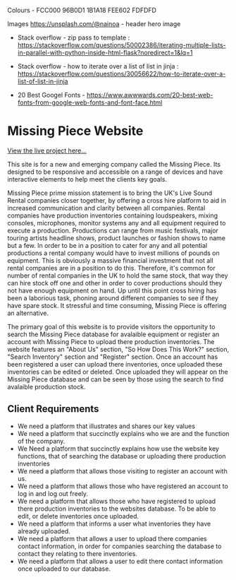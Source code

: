 
Colours - FCC000    96B0D1  1B1A18  FEE602  FDFDFD

Images
https://unsplash.com/@nainoa - header hero image

* Stack overflow - zip pass to template : https://stackoverflow.com/questions/50002386/iterating-multiple-lists-in-parallel-with-python-inside-html-flask?noredirect=1&lq=1

* Stack overflow - how to iterate over a list of list in jinja : https://stackoverflow.com/questions/30056622/how-to-iterate-over-a-list-of-list-in-jinja

* 20 Best Googel Fonts - https://www.awwwards.com/20-best-web-fonts-from-google-web-fonts-and-font-face.html


# Missing Piece Website
<a href="#">View the live project here...</a>

This site is for a new and emerging company called the Missing Piece. Its designed to be responsive and accessible on a range of devices and have interactive elements to help meet the clients key goals. 

Missing Piece prime mission statement is to bring the UK's Live Sound Rental companies closer together, by offering a cross hire platform to aid in increased communication and clarity between all companies. Rental companies have production inventories containing loudspeakers, mixing consoles, microphones, monitor systems any and all equipment required to execute a production. Productions can range from music festivals, major touring artists headline shows, product launches or fashion shows to name but a few. In order to be in a position to cater for any and all potential productions a rental company would have to invest millions of pounds on equipment. This is obviously a massive financial investment that not all rental companies are in a position to do this. Therefore, it's common for number of rental companies in the UK to hold the same stock, that way they can hire stock off one and other in order to cover productions should they not have enough equipment on hand. Up until this point cross hiring has been a laborious task, phoning around different companies to see if they have spare stock. It stressful and time consuming, Missing Piece is offering an alternative. 

The primary goal of this website is to provide visitors the opportunity to search the Missing Piece database for avalaible equipment or register an account with Missing Piece to upload there production inventories. The website features an "About Us" section, "So How Does This Work?" section, "Search Inventory" section and "Register" section. Once an account has been registered a user can upload there inventories, once uploaded these inventories can be edited or deleted. Once uploaded they will appear on the Missing Piece database and can be seen by those using the search to find avalaible production stock.   

## Client Requirements
* We need a platform that illustrates and shares our key values
* We need a platform that succinctly explains who we are and the function of the company. 
*  We Need a platform that succinctly explains how use the website key functions, that of searching the database or uploading there production inventories
* We need a platform that allows those visiting to register an account with us. 
* We need a platform that allows those who have registered an account to log in and log out freely.
* We need a platform that allows those who have registered to upload there production inventories to the websites database. To be able to edit, or delete inventories once uploaded. 
* We need a platform that informs a user what inventories they have already uploaded. 
* We need a platform that allows a user to upload there companies contact information, in order for companies searching the database to contact they relating to there inventories. 
* We need a platform that allows a user to edit there contact information once uploaded to our database.  

